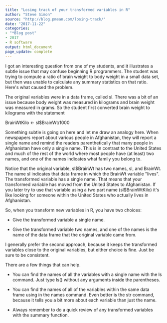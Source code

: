 ```yaml
---
title: "Losing track of your transformed variables in R"
author: "Steve Simon"
source: "http://blog.pmean.com/losing-track/"
date: "2017-11-22"
categories:
- "*Blog post"
- 2017
- R software
output: html_document
page_update: complete
---
```


I got an interesting question from one of my students, and it illustrates a subtle issue that may confuse beginning R programmers. The student was trying to compute a ratio of brain weight to body weight in a small data set, but then was unable to calculate any summary statistics on that ratio. Here's what caused the problem.

<!---More--->

The original variables were in a data frame, called sl. There was a bit of an issue because body weight was measured in kilograms and brain weight was measured in grams. So the student first converted brain weight to kilograms with the statement

BrainWtKilo \<- sl\$BrainWt/1000

Something subtle is going on here and let me draw an analogy here. When newspapers report about various people in Afghanistan, they will report a single name and remind the readers parenthetically that many people in Afghanistan have only a single name. This is in contrast to the United States and much of the rest of the world where most people have (at least) two names, and one of the names indicates what family you belong to.

Notice that the original variable, sl\$BrainWt has two names, sl, and BrainWt. The name sl indicates that data frame in which the BrainWt variable "lives". The transformed variable has a single name. That means that your transformed variable has moved from the United States to Afghanistan. If you later try to use that variable using a two part name (sl\$BrainWtKilo) it's like looking for someone within the United States who actually lives in Afghanistan.

So, when you transform new variables in R, you have two choices:

+ Give the transformed variable a single name.

+ Give the transformed variable two names, and one of the names is the name of the data frame that the original variable came from.

I generally prefer the second approach, because it keeps the transformed variables close to the original variables, but either choice is fine. Just be sure to be consistent.

There are a few things that can help.

+ You can find the names of all the variables with a single name with the ls command. Just type ls() without any arguments inside the parentheses.

+ You can find the names of all of the variables within the same data frame using in the names command. Even better is the str command, because it tells you a bit more about each variable than just the name.

+ Always remember to do a quick review of any transformed variables with the summary function.


